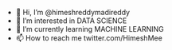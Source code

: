 - 👋 Hi, I’m @himeshreddymadireddy
- 👀 I’m interested in DATA SCIENCE
- 🌱 I’m currently learning MACHINE LEARNING
- 📫 How to reach me  twitter.com/HimeshMee



<!---
himeshreddymadireddy/himeshreddymadireddy is a ✨ special ✨ repository because its `README.md` (this file) appears on your GitHub profile.
You can click the Preview link to take a look at your changes.
--->
